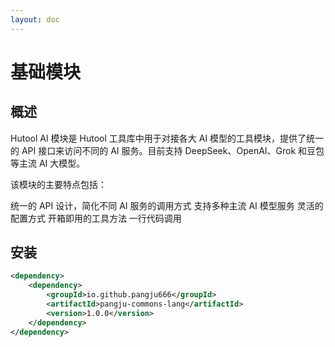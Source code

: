 ```yaml
---
layout: doc
---
```


# 基础模块

## 概述
Hutool AI 模块是 Hutool 工具库中用于对接各大 AI 模型的工具模块，提供了统一的 API 接口来访问不同的 AI 服务。目前支持 DeepSeek、OpenAI、Grok 和豆包等主流 AI 大模型。

该模块的主要特点包括：

统一的 API 设计，简化不同 AI 服务的调用方式
支持多种主流 AI 模型服务
灵活的配置方式
开箱即用的工具方法
一行代码调用

## 安装
```xml
<dependency>
    <dependency>
        <groupId>io.github.pangju666</groupId>
        <artifactId>pangju-commons-lang</artifactId>
        <version>1.0.0</version>
    </dependency>
</dependency>
```


